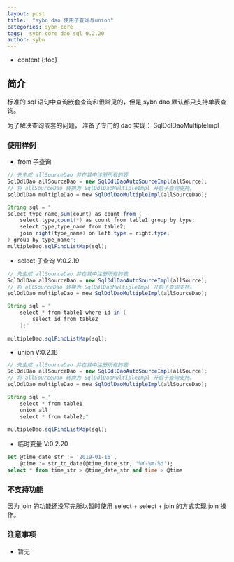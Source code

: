 ```yaml
---
layout: post
title:  "sybn dao 使用子查询与union"
categories: sybn-core
tags:  sybn-core dao sql 0.2.20
author: sybn
---
```


* content
{:toc}

## 简介

标准的 sql 语句中查询嵌套查询和很常见的，但是 sybn dao 默认都只支持单表查询。

为了解决查询嵌套的问题， 准备了专门的 dao 实现： SqlDdlDaoMultipleImpl






### 使用样例

* from 子查询

```java
// 先生成 allSourceDao 并在其中注册所有的表
SqlDdlDao allSourceDao = new SqlDdlDaoAutoSourceImpl(allSource);
// 将 allSourceDao 转换为 SqlDdlDaoMultipleImpl 开启子查询支持。
sqlDdlDao multipleDao = mew SqlDdlDaoMultipleImpl(allSourceDao);

String sql = "
select type_name,sum(count) as count from (
	select type,count(*) as count from table1 group by type;
	select type,type_name from table2;
	join right(type_name) on left.type = right.type;
) group by type_name";
multipleDao.sqlFindListMap(sql);
```

* select 子查询 V:0.2.19

```java
// 先生成 allSourceDao 并在其中注册所有的表
SqlDdlDao allSourceDao = new SqlDdlDaoAutoSourceImpl(allSource);
// 将 allSourceDao 转换为 SqlDdlDaoMultipleImpl 开启子查询支持。
sqlDdlDao multipleDao = mew SqlDdlDaoMultipleImpl(allSourceDao);

String sql = "
	select * from table1 where id in (
		select id from table2
	);"
	
multipleDao.sqlFindListMap(sql);
```

* union V:0.2.18

```java
// 先生成 allSourceDao 并在其中注册所有的表
SqlDdlDao allSourceDao = new SqlDdlDaoAutoSourceImpl(allSource);
// 将 allSourceDao 转换为 SqlDdlDaoMultipleImpl 开启子查询支持。
sqlDdlDao multipleDao = mew SqlDdlDaoMultipleImpl(allSourceDao);

String sql = "
	select * from table1 
	union all
	select * from table2;"
	
multipleDao.sqlFindListMap(sql);
```

* 临时变量 V:0.2.20
```sql
set @time_date_str := '2019-01-16',
	@time := str_to_date(@time_date_str, '%Y-%m-%d');
select * from time_str > @time_date_str and time > @time
```

### 不支持功能

因为 join 的功能还没写完所以暂时使用 select + select + join 的方式实现 join 操作。


### 注意事项 

* 暂无


